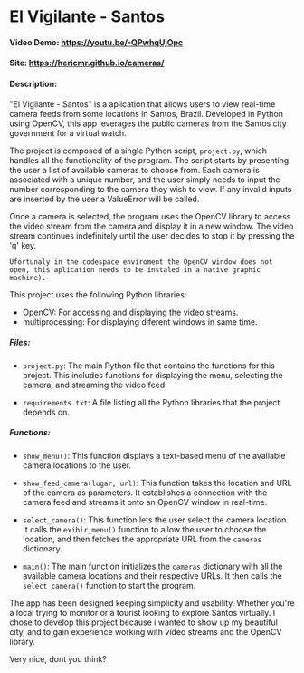 # El Vigilante - Santos 
#### Video Demo:  https://youtu.be/-QPwhqUjOpc
#### Site: https://hericmr.github.io/cameras/
#### Description:

"El Vigilante - Santos" is a aplication that allows users to view real-time camera feeds from  some locations in Santos, Brazil. Developed in Python using OpenCV, this app leverages the public cameras from the Santos city government for a virtual watch.

The project is composed of a single Python script, `project.py`, which handles all the functionality of the program. The script starts by presenting the user  a list of available cameras to choose from. Each camera is associated with a unique number, and the user simply needs to input the number corresponding to the camera they wish to view. If any invalid inputs are inserted by the user a ValueError will be called.

Once a camera is selected, the program uses the OpenCV library to access the video stream from the camera and display it in a new window. The video stream continues indefinitely until the user decides to stop it by pressing the 'q' key.

`Ufortunaly in the codespace enviroment the OpenCV window does not open, this aplication needs to be instaled in a native graphic machine).`

This project uses the following Python libraries:
- OpenCV: For accessing and displaying the video streams.
- multiprocessing: For displaying diferent windows in same time.

##### Files:
- `project.py`: The main Python file that contains the functions for this project. This includes functions for displaying the menu, selecting the camera, and streaming the video feed.

- `requirements.txt`: A file listing all the Python libraries that the project depends on.

##### Functions:
- `show_menu()`: This function displays a text-based menu of the available camera locations to the user.

- `show_feed_camera(lugar, url)`: This function takes the location and URL of the camera as parameters. It establishes a connection with the camera feed and streams it onto an OpenCV window in real-time.

- `select_camera()`: This function lets the user select the camera location. It calls the `exibir_menu()` function to allow the user to choose the location, and then fetches the appropriate URL from the `cameras` dictionary.

- `main()`: The main function initializes the `cameras` dictionary with all the available camera locations and their respective URLs. It then calls the `select_camera()` function to start the program.

The app has been designed keeping simplicity and usability. Whether you're a local trying to monitor or a tourist looking to explore Santos virtually. I chose to develop this project because i wanted to show up my beautiful city, and to gain experience working with video streams and the OpenCV library.

 Very nice, dont you think?
